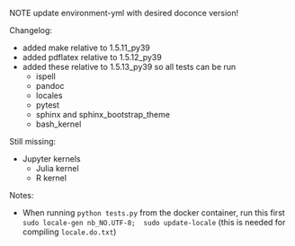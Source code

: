 NOTE update environment-yml with desired doconce version!

Changelog:
* added make relative to 1.5.11_py39
* added pdflatex relative to 1.5.12_py39
* added these relative to 1.5.13_py39 so all tests can be run
  - ispell
  - pandoc
  - locales
  - pytest
  - sphinx and sphinx_bootstrap_theme
  - bash_kernel

Still missing:
* Jupyter kernels
  - Julia kernel
  - R kernel

Notes:
* When running `python tests.py` from the docker container, run this first
  `sudo locale-gen nb_NO.UTF-8;  sudo update-locale`
  (this is needed for compiling `locale.do.txt`)
